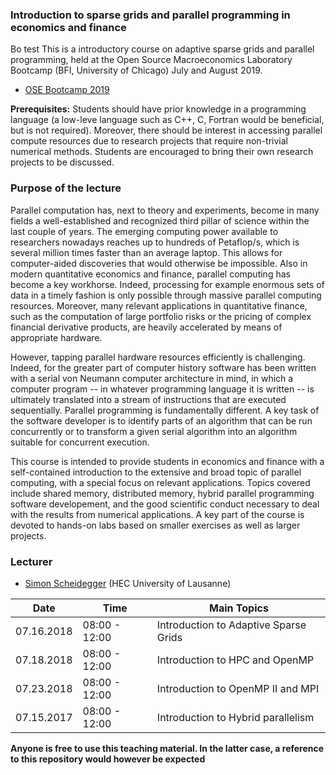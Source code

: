 ### Introduction to sparse grids and parallel programming in economics and finance
Bo test
This is a introductory course on adaptive sparse grids and parallel programming, held at the
Open Source Macroeconomics Laboratory Bootcamp (BFI, University of Chicago) July and August 2019.
* [OSE Bootcamp 2019](https://github.com/OpenSourceEcon/BootCamp2019)


**Prerequisites:** Students should have prior knowledge in a programming language (a low-leve language such as C++, C, Fortran would be beneficial, but is not required). Moreover, there should be interest in accessing parallel compute resources due to research projects that require non-trivial numerical methods. Students are encouraged to bring their own research projects to be discussed.  

### Purpose of the lecture

Parallel computation has, next to theory and experiments, become in many fields a well-established and recognized third pillar of science within the last couple of years.
The emerging computing power available to researchers nowadays reaches up to hundreds of Petaflop/s,
which is several million times faster than an average laptop.
This allows for computer-aided discoveries that would otherwise be impossible. Also in modern quantitative economics and
finance, parallel computing has become a key workhorse. Indeed, processing for example enormous sets of data in a timely
fashion is only possible through massive parallel computing resources.
Moreover, many relevant applications in quantitative finance, such as the computation of
large portfolio risks or the pricing of complex financial derivative products, are heavily accelerated by means of appropriate hardware.

However, tapping parallel hardware resources efficiently is challenging. Indeed,
for the greater part of computer history software has been written with a serial von
Neumann computer architecture in mind, in which a computer program -- in whatever programming language it is written --
is ultimately translated into a stream of instructions that are executed sequentially.
Parallel programming is fundamentally different. A key task of the software developer is
to identify parts of an algorithm that can be run concurrently or to transform a
given serial algorithm into an algorithm suitable for concurrent execution.

This course is intended to provide students in economics and finance with a self-contained
introduction to the extensive and broad topic of parallel computing, with a special
focus on relevant applications. Topics covered include shared memory, distributed memory,
hybrid parallel programming software developement, and the good scientific conduct necessary to deal
with the results from numerical applications.
A key part of the course is devoted to hands-on labs based on
smaller exercises as well as larger projects.
### Lecturer
* [Simon Scheidegger](https://sites.google.com/site/simonscheidegger/) (HEC University of Lausanne)


**Date** | **Time** | **Main Topics**
-----|------|------
07.16.2018 | 08:00 - 12:00 | Introduction to Adaptive Sparse Grids
07.18.2018 | 08:00 - 12:00 | Introduction to HPC and OpenMP
07.23.2018 | 08:00 - 12:00 | Introduction to OpenMP II and MPI
07.15.2017 | 08:00 - 12:00 | Introduction to Hybrid parallelism




**Anyone is free to use this teaching material. In the latter case, a reference to this repository would however be expected**
